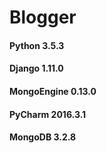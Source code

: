 # Blogger

#### Python 3.5.3 
#### Django 1.11.0
#### MongoEngine 0.13.0
#### PyCharm 2016.3.1
#### MongoDB 3.2.8
